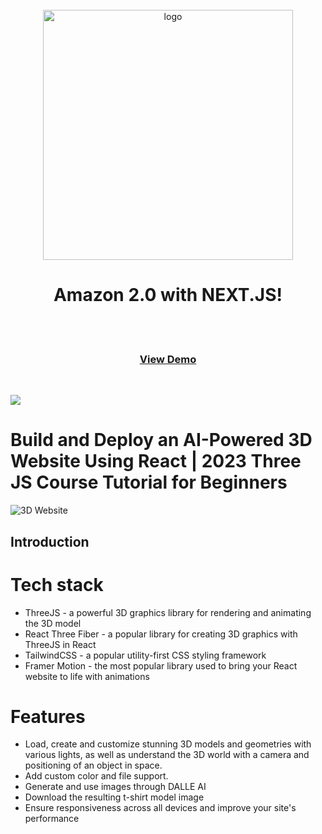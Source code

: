   <div align="center">

 <br />
  <img src="/threejs.png" width='400' alt="logo" />

  # Amazon 2.0 with NEXT.JS!


 <br />

  <br />
<h3>
    <a href="https://jj-threeai.netlify.app/">View Demo</a>
</h3>
</div>

<!-- Badges -->

 <br />


<a href="https://jj-threeai.netlify.app//" target="_blank">![](https://img.shields.io/website-up-down-green-red/http/monip.org.svg)</a>
# Build and Deploy an AI-Powered 3D Website Using React | 2023 Three JS Course Tutorial for Beginners
![3D Website](https://i.ibb.co/Krk39Cf/Thumbnali.png)

## Introduction



# Tech stack

- ThreeJS - a powerful 3D graphics library for rendering and animating the 3D model
- React Three Fiber - a popular library for creating 3D graphics with ThreeJS in React
- TailwindCSS - a popular utility-first CSS styling framework
- Framer Motion - the most popular library used to bring your React website to life with animations

# Features
- Load, create and customize stunning 3D models and geometries with various lights, as well as understand the 3D world with a camera and positioning of an object in space.
- Add custom color and file support.
- Generate and use images through DALLE AI
- Download the resulting t-shirt model image
- Ensure responsiveness across all devices and improve your site's performance
